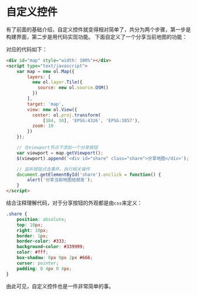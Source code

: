 # 自定义控件
有了前面的基础介绍，自定义控件就变得相对简单了，共分为两个步骤，第一步是构建界面，第二步是用代码实现功能。 下面自定义了一个分享当前地图的功能：

<head>                  
	<link href="../src/ol3.13.1/ol.css" rel="stylesheet" type="text/css" />
	<link rel="stylesheet" type="text/css" href="../src/css/share.css" />
	<script type="text/javascript" src="../src/js/zepto.min.js" charset="utf-8"></script>
	<script type="text/javascript" src="../src/ol3.13.1/ol.js" charset="utf-8"></script>
</head>
<div id="map" style="width: 100%"></div>
<script type="text/javascript">
	var map = new ol.Map({
		layers: [
		  new ol.layer.Tile({
		    source: new ol.source.OSM()
		  })
		],
		target: 'map',
		view: new ol.View({
		  center: ol.proj.transform(
		      [104, 30], 'EPSG:4326', 'EPSG:3857'),
		  zoom: 10
		})
	});

	var viewport = map.getViewport();
	$(viewport).append('<div id="share" class="share">分享地图</div>');

	document.getElementById('share').onclick = function() {
		alert('分享当前地图给朋友');
	}
</script>

对应的代码如下：

```html
<div id="map" style="width: 100%"></div>
<script type="text/javascript">
	var map = new ol.Map({
		layers: [
		  new ol.layer.Tile({
		    source: new ol.source.OSM()
		  })
		],
		target: 'map',
		view: new ol.View({
		  center: ol.proj.transform(
		      [104, 30], 'EPSG:4326', 'EPSG:3857'),
		  zoom: 10
		})
	});

	// 在viewport节点下添加一个分享按钮
	var viewport = map.getViewport();
	$(viewport).append('<div id="share" class="share">分享地图</div>');

	// 监听按钮点击事件，执行相关操作
	document.getElementById('share').onclick = function() {
		alert('分享当前地图给朋友');
	}
</script>
```
结合注释理解代码，对于分享按钮的外观都是由`css`来定义：
```css
.share {
	position: absolute;
	top: 10px;
	right: 10px;
	border: 1px;
	border-color: #333;
	background-color: #339999;
	color: #fff;
	box-shadow: 0px 0px 2px #666;
	cursor: pointer;
	padding: 0 4px 0 4px;
}
```
由此可见，自定义控件也是一件非常简单的事。